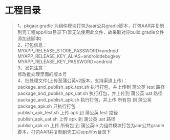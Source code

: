 # 工程目录
>1、pkgaar.gradle 为组件模块打包为aar公共gradle脚本，打包AAR并复制到壳工程app/libs目录下(暂无法使用此文件，故采取对应build.gradle文件添加该脚本)  
>2、打包信息：  
MYAPP_RELEASE_STORE_PASSWORD=android  
MYAPP_RELEASE_KEY_ALIAS=androiddebugkey  
MYAPP_RELEASE_KEY_PASSWORD=android  
>3、发包注意：  
修改批处理里面的版本号  
>4、批处理文件(上传至蒲公英v2版本，支持渠道上传)：  
package_and_publish_apk_test.sh 	执行打包，并上传到 蒲公英 test 路径  
package_and_publish_apk_uat.sh 		执行打包，并上传到 蒲公英 uat 路径  
package_and_publish_apk.sh 		执行打包，并上传 所有包 到 蒲公英  
package_apk.sh 				只执行打包  
publish_apk_test.sh 			上传 apk 到 蒲公英 test 路径  
publish_apk_uat.sh 				上传 apk 到 蒲公英 uat 路径  
publish_apk.sh 				上传 所有包 到 蒲公英le 为组件模块打包为aar公共gradle脚本，打包AAR并复制到壳工程app/libs目录下  